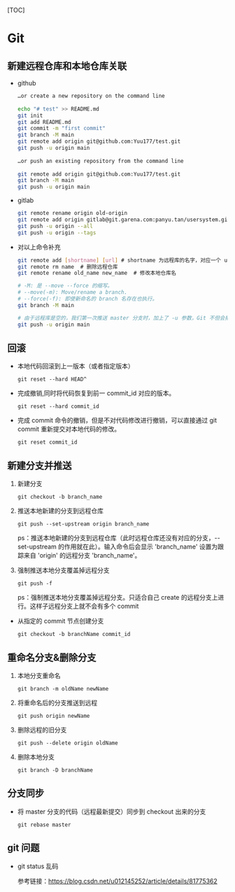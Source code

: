 [TOC]

# Git

## 新建远程仓库和本地仓库关联

- github

  ```bash
  …or create a new repository on the command line
   
  echo "# test" >> README.md
  git init
  git add README.md
  git commit -m "first commit"
  git branch -M main
  git remote add origin git@github.com:Yuu177/test.git
  git push -u origin main
   
  …or push an existing repository from the command line
   
  git remote add origin git@github.com:Yuu177/test.git
  git branch -M main
  git push -u origin main
  ```

- gitlab

  ```bash
  git remote rename origin old-origin
  git remote add origin gitlab@git.garena.com:panyu.tan/usersystem.git
  git push -u origin --all
  git push -u origin --tags

- 对以上命令补充

  ```bash
  git remote add [shortname] [url] # shortname 为远程库的名字，对应一个 url
  git remote rm name  # 删除远程仓库
  git remote rename old_name new_name  # 修改本地仓库名
  
  # -M: 是 --move --force 的缩写。
  # --move(-m): Move/rename a branch.
  # --force(-f): 即使新命名的 branch 名存在也执行。
  git branch -M main
  
  # 由于远程库是空的，我们第一次推送 master 分支时，加上了 -u 参数，Git 不但会把本地的 master 分支内容推送的远程新的 master 分支，还会把本地的 master 分支和远程的 master 分支关联起来，在以后的推送或者拉取时就可以简化命令。
  git push -u origin main
  ```

## 回滚

- 本地代码回滚到上一版本（或者指定版本）

  `git reset --hard HEAD^`

- 完成撤销,同时将代码恢复到前一 commit_id 对应的版本。

  `git reset --hard commit_id`

- 完成 commit 命令的撤销，但是不对代码修改进行撤销，可以直接通过 git commit 重新提交对本地代码的修改。

  `git reset commit_id`

## 新建分支并推送

1. 新建分支

   `git checkout -b branch_name`

2. 推送本地新建的分支到远程仓库

   `git push --set-upstream origin branch_name`

   ps：推送本地新建的分支到远程仓库（此时远程仓库还没有对应的分支，--set-upstream 的作用就在此）。输入命令后会显示 'branch_name' 设置为跟踪来自 'origin' 的远程分支 'branch_name'。


3. 强制推送本地分支覆盖掉远程分支

   `git push -f`

   ps：强制推送本地分支覆盖掉远程分支。只适合自己 create 的远程分支上进行。这样子远程分支上就不会有多个 commit

- 从指定的 commit 节点创建分支

  `git checkout -b branchName commit_id`

## 重命名分支&删除分支

1. 本地分支重命名

   `git branch -m oldName newName`

2. 将重命名后的分支推送到远程

   `git push origin newName`

3. 删除远程的旧分支

   `git push --delete origin oldName`

4. 删除本地分支

   `git branch -D branchName`

## 分支同步

- 将 master 分支的代码（远程最新提交）同步到 checkout 出来的分支

  `git rebase master`

## git 问题

- git status 乱码

  参考链接：https://blog.csdn.net/u012145252/article/details/81775362

